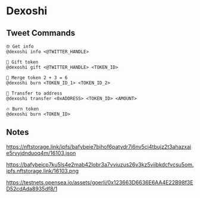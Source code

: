 # Dexoshi

## Tweet Commands

```
🤓 Get info
@dexoshi info <@TWITTER_HANDLE>

🎁 Gift token
@dexoshi gift <@TWITTER_HANDLE> <TOKEN_ID>

🫶 Merge token 2 + 3 = 6
@dexoshi burn <TOKEN_ID_1> <TOKEN_ID_2>

📨 Transfer to address
@dexoshi transfer <0xADDRESS> <TOKEN_ID> <AMOUNT>

🔥 Burn token
@dexoshi burn <TOKEN_ID>
```

## Notes

https://nftstorage.link/ipfs/bafybeie7bjhof6patydr7i6nv5cj4tbujz2t3ahazxaie5rvyjdnduoq4m/16103.json

https://bafybeicp7ku5ls4e2mab42lobr3a7vviuzus26v3kz5vjjbkdcfvcsu5om.ipfs.nftstorage.link/16103.png

https://testnets.opensea.io/assets/goerli/0x123663D6636E6AA4E22B98f3ED52cdAda8935df8/1
